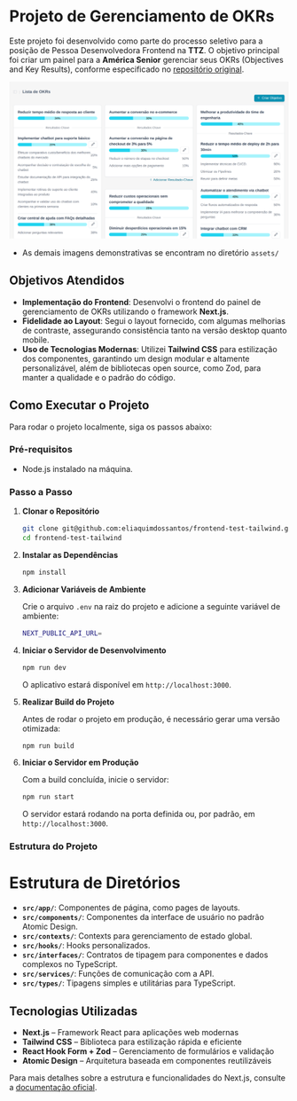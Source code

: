 # Projeto de Gerenciamento de OKRs  

Este projeto foi desenvolvido como parte do processo seletivo para a posição de Pessoa Desenvolvedora Frontend na **TTZ**. O objetivo principal foi criar um painel para a **América Senior** gerenciar seus OKRs (Objectives and Key Results), conforme especificado no [repositório original](https://github.com/tootz-solucoes/frontend-test).  

![Painel](/assets/painel.png)

- As demais imagens demonstrativas se encontram no diretório `assets/`

## Objetivos Atendidos  

- **Implementação do Frontend**: Desenvolvi o frontend do painel de gerenciamento de OKRs utilizando o framework **Next.js**.  
- **Fidelidade ao Layout**: Segui o layout fornecido, com algumas melhorias de contraste, assegurando consistência tanto na versão desktop quanto mobile.  
- **Uso de Tecnologias Modernas**: Utilizei **Tailwind CSS** para estilização dos componentes, garantindo um design modular e altamente personalizável, além de bibliotecas open source, como Zod, para manter a qualidade e o padrão do código.  

## Como Executar o Projeto  

Para rodar o projeto localmente, siga os passos abaixo:  

### Pré-requisitos  

- Node.js instalado na máquina.  

### Passo a Passo  

1. **Clonar o Repositório**  

   ```bash
   git clone git@github.com:eliaquimdossantos/frontend-test-tailwind.git
   cd frontend-test-tailwind
   ```  

2. **Instalar as Dependências**  

   ```bash
   npm install
   ```  

3. **Adicionar Variáveis de Ambiente**  

   Crie o arquivo `.env` na raiz do projeto e adicione a seguinte variável de ambiente:  
   ```bash
   NEXT_PUBLIC_API_URL=
   ```  

4. **Iniciar o Servidor de Desenvolvimento**  

   ```bash
   npm run dev
   ```  

   O aplicativo estará disponível em `http://localhost:3000`.  

5. **Realizar Build do Projeto**  

   Antes de rodar o projeto em produção, é necessário gerar uma versão otimizada:  
   
   ```bash
   npm run build
   ```  

6. **Iniciar o Servidor em Produção**  

   Com a build concluída, inicie o servidor:  
   
   ```bash
   npm run start
   ```  

   O servidor estará rodando na porta definida ou, por padrão, em `http://localhost:3000`.  

### Estrutura do Projeto  

# Estrutura de Diretórios

- **`src/app/`**: Componentes de página, como pages de layouts.  
- **`src/components/`**: Componentes da interface de usuário no padrão Atomic Design.  
- **`src/contexts/`**: Contexts para gerenciamento de estado global.  
- **`src/hooks/`**: Hooks personalizados.  
- **`src/interfaces/`**: Contratos de tipagem para componentes e dados complexos no TypeScript.  
- **`src/services/`**: Funções de comunicação com a API.  
- **`src/types/`**: Tipagens simples e utilitárias para TypeScript.  

## Tecnologias Utilizadas  

- **Next.js** – Framework React para aplicações web modernas  
- **Tailwind CSS** – Biblioteca para estilização rápida e eficiente  
- **React Hook Form + Zod** – Gerenciamento de formulários e validação  
- **Atomic Design** – Arquitetura baseada em componentes reutilizáveis  

Para mais detalhes sobre a estrutura e funcionalidades do Next.js, consulte a [documentação oficial](https://nextjs.org/docs).  